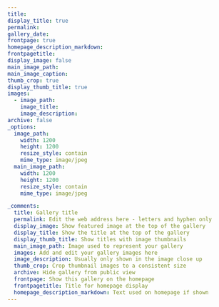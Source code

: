 ```yaml
---
title: 
display_title: true
permalink:
gallery_date: 
frontpage: true
homepage_description_markdown: 
frontpagetitle: 
display_image: false
main_image_path:
main_image_caption:
thumb_crop: true
display_thumb_title: true
images:
  - image_path:
    image_title:
    image_description:
archive: false
_options:
  image_path:
    width: 1200
    height: 1200
    resize_style: contain
    mime_type: image/jpeg
  main_image_path:
    width: 1200
    height: 1200
    resize_style: contain
    mime_type: image/jpeg

_comments:
  title: Gallery title
  permalink: Edit the web address here - letters and hyphen only
  display_image: Show featured image at the top of the gallery
  display_title: Show the title at the top of the gallery
  display_thumb_title: Show titles with image thumbnails 
  main_image_path: Image used to represent your gallery
  images: Add and edit your gallery images here
  image_description: Usually only shown in the image close up
  thumb_crop: Crop thumbnail images to a consistent size
  archive: Hide gallery from public view
  frontpage: Show this gallery on the homepage
  frontpagetitle: Title for homepage display
  homepage_description_markdown: Text used on homepage if shown
---
```

